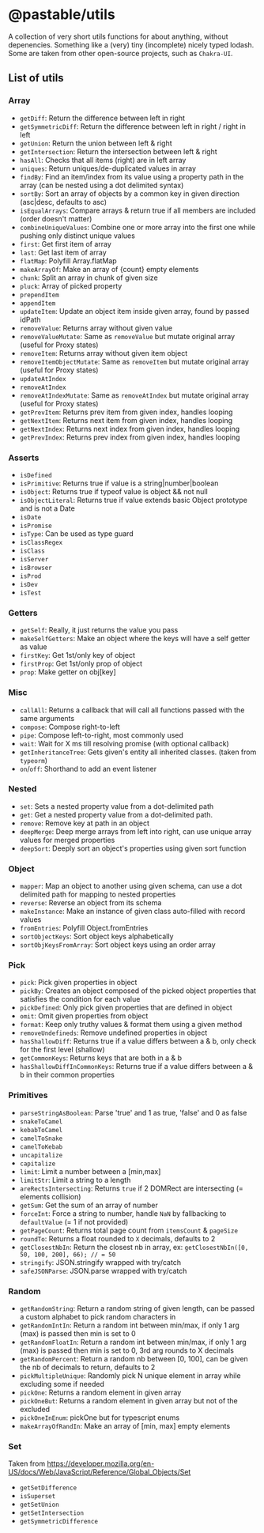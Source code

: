 # @pastable/utils

A collection of very short utils functions for about anything, without depenencies. Something like a (very) tiny (incomplete) nicely typed lodash.
Some are taken from other open-source projects, such as `Chakra-UI`.

## List of utils

### Array

-   `getDiff`: Return the difference between left in right
-   `getSymmetricDiff`: Return the difference between left in right / right in left
-   `getUnion`: Return the union between left & right
-   `getIntersection`: Return the intersection between left & right
-   `hasAll`: Checks that all items (right) are in left array
-   `uniques`: Return uniques/de-duplicated values in array
-   `findBy`: Find an item/index from its value using a property path in the array (can be nested using a dot delimited syntax)
-   `sortBy`: Sort an array of objects by a common key in given direction (asc|desc, defaults to asc)
-   `isEqualArrays`: Compare arrays & return true if all members are included (order doesn't matter)
-   `combineUniqueValues`: Combine one or more array into the first one while pushing only distinct unique values
-   `first`: Get first item of array
-   `last`: Get last item of array
-   `flatMap`: Polyfill Array.flatMap
-   `makeArrayOf`: Make an array of {count} empty elements
-   `chunk`: Split an array in chunk of given size
-   `pluck`: Array of picked property
-   `prependItem`
-   `appendItem`
-   `updateItem`: Update an object item inside given array, found by passed idPath
-   `removeValue`: Returns array without given value
-   `removeValueMutate`: Same as `removeValue` but mutate original array (useful for Proxy states)
-   `removeItem`: Returns array without given item object
-   `removeItemObjectMutate`: Same as `removeItem` but mutate original array (useful for Proxy states)
-   `updateAtIndex`
-   `removeAtIndex`
-   `removeAtIndexMutate`: Same as `removeAtIndex` but mutate original array (useful for Proxy states)
-   `getPrevItem`: Returns prev item from given index, handles looping
-   `getNextItem`: Returns next item from given index, handles looping
-   `getNextIndex`: Returns next index from given index, handles looping
-   `getPrevIndex`: Returns prev index from given index, handles looping

### Asserts

-   `isDefined`
-   `isPrimitive`: Returns true if value is a string|number|boolean
-   `isObject`: Returns true if typeof value is object && not null
-   `isObjectLiteral`: Returns true if value extends basic Object prototype and is not a Date
-   `isDate`
-   `isPromise`
-   `isType`: Can be used as type guard
-   `isClassRegex`
-   `isClass`
-   `isServer`
-   `isBrowser`
-   `isProd`
-   `isDev`
-   `isTest`

### Getters

-   `getSelf`: Really, it just returns the value you pass
-   `makeSelfGetters`: Make an object where the keys will have a self getter as value
-   `firstKey`: Get 1st/only key of object
-   `firstProp`: Get 1st/only prop of object
-   `prop`: Make getter on obj[key]

### Misc

-   `callAll`: Returns a callback that will call all functions passed with the same arguments
-   `compose`: Compose right-to-left
-   `pipe`: Compose left-to-right, most commonly used
-   `wait`: Wait for X ms till resolving promise (with optional callback)
-   `getInheritanceTree`: Gets given's entity all inherited classes. (taken from `typeorm`)
-   `on`/`off`: Shorthand to add an event listener

### Nested

-   `set`: Sets a nested property value from a dot-delimited path
-   `get`: Get a nested property value from a dot-delimited path.
-   `remove`: Remove key at path in an object
-   `deepMerge`: Deep merge arrays from left into right, can use unique array values for merged properties
-   `deepSort`: Deeply sort an object's properties using given sort function

### Object

-   `mapper`: Map an object to another using given schema, can use a dot delimited path for mapping to nested properties
-   `reverse`: Reverse an object from its schema
-   `makeInstance`: Make an instance of given class auto-filled with record values
-   `fromEntries`: Polyfill Object.fromEntries
-   `sortObjectKeys`: Sort object keys alphabetically
-   `sortObjKeysFromArray`: Sort object keys using an order array

### Pick

-   `pick`: Pick given properties in object
-   `pickBy`: Creates an object composed of the picked object properties that satisfies the condition for each value
-   `pickDefined`: Only pick given properties that are defined in object
-   `omit`: Omit given properties from object
-   `format`: Keep only truthy values & format them using a given method
-   `removeUndefineds`: Remove undefined properties in object
-   `hasShallowDiff`: Returns true if a value differs between a & b, only check for the first level (shallow)
-   `getCommonKeys`: Returns keys that are both in a & b
-   `hasShallowDiffInCommonKeys`: Returns true if a value differs between a & b in their common properties

### Primitives

-   `parseStringAsBoolean`: Parse 'true' and 1 as true, 'false' and 0 as false
-   `snakeToCamel`
-   `kebabToCamel`
-   `camelToSnake`
-   `camelToKebab`
-   `uncapitalize`
-   `capitalize`
-   `limit`: Limit a number between a [min,max]
-   `limitStr`: Limit a string to a length
-   `areRectsIntersecting`: Returns `true` if 2 DOMRect are intersecting (= elements collision)
-   `getSum`: Get the sum of an array of number
-   `forceInt`: Force a string to number, handle `NaN` by fallbacking to `defaultValue` (= 1 if not provided)
-   `getPageCount`: Returns total page count from `itemsCount` & `pageSize`
-   `roundTo`: Returns a float rounded to `X` decimals, defaults to 2
-   `getClosestNbIn`: Return the closest nb in array, ex: `getClosestNbIn([0, 50, 100, 200], 66); // = 50`
-   `stringify`: JSON.stringify wrapped with try/catch
-   `safeJSONParse`: JSON.parse wrapped with try/catch

### Random

-   `getRandomString`: Return a random string of given length, can be passed a custom alphabet to pick random characters in
-   `getRandomIntIn`: Return a random int between min/max, if only 1 arg (max) is passed then min is set to 0
-   `getRandomFloatIn`: Return a random int between min/max, if only 1 arg (max) is passed then min is set to 0, 3rd arg rounds to X decimals
-   `getRandomPercent`: Return a random nb between [0, 100], can be given the nb of decimals to return, defaults to 2
-   `pickMultipleUnique`: Randomly pick N unique element in array while excluding some if needed
-   `pickOne`: Returns a random element in given array
-   `pickOneBut`: Returns a random element in given array but not of the excluded
-   `pickOneInEnum`: pickOne but for typescript enums
-   `makeArrayOfRandIn`: Make an array of [min, max] empty elements

### Set

Taken from https://developer.mozilla.org/en-US/docs/Web/JavaScript/Reference/Global_Objects/Set

-   `getSetDifference`
-   `isSuperset`
-   `getSetUnion`
-   `getSetIntersection`
-   `getSymmetricDifference`
